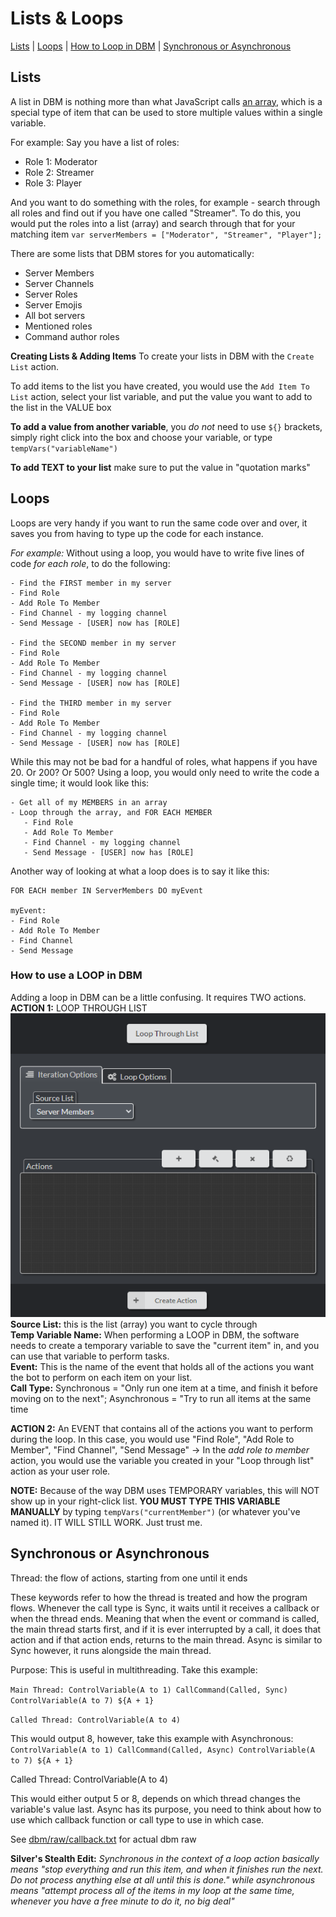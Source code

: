 # Lists & Loops
[Lists](#lists) | [Loops](#loops) | [How to Loop in DBM](#how-to-use-a-loop-in-dbm) | [Synchronous or Asynchronous](#synchronous-or-asynchronous)

## Lists
A list in DBM is nothing more than what JavaScript calls [an array](https://www.w3schools.com/js/js_arrays.asp), which is a special type of item that can be used to store multiple values within a single variable.

For example: Say you have a list of roles:

- Role 1: Moderator
- Role 2: Streamer
- Role 3: Player

And you want to do something with the roles, for example - search through all roles and find out if you have one called "Streamer". To do this,  you would put the roles into a list (array) and search through that for your matching item
`var serverMembers = ["Moderator", "Streamer", "Player"];`

There are some lists that DBM stores for you automatically:

- Server Members
- Server Channels
- Server Roles
- Server Emojis
- All bot servers
- Mentioned roles
- Command author roles

**Creating Lists & Adding Items**
To create your lists in DBM with the `Create List` action.

To add items to the list you have created, you would use the `Add Item To List` action, select your list variable, and put the value you want to add to the list in the VALUE box

**To add a value from another variable**, you *do not* need to use `${}` brackets, simply right click into the box and choose your variable, or type `tempVars("variableName")`

**To add TEXT to your list** make sure to put the value in "quotation marks"

## Loops
Loops are very handy if you want to run the same code over and over, it saves you from having to type up the code for each instance.

*For example:* Without using a loop, you would have to write five lines of code *for each role*, to do the following:
```
- Find the FIRST member in my server
- Find Role
- Add Role To Member
- Find Channel - my logging channel
- Send Message - [USER] now has [ROLE]

- Find the SECOND member in my server
- Find Role
- Add Role To Member
- Find Channel - my logging channel
- Send Message - [USER] now has [ROLE]

- Find the THIRD member in my server
- Find Role
- Add Role To Member
- Find Channel - my logging channel
- Send Message - [USER] now has [ROLE]
```
While this may not be bad for a handful of roles, what happens if you have 20. Or 200? Or 500? Using a loop, you would only need to write the code a single time; it would look like this:
```
- Get all of my MEMBERS in an array
- Loop through the array, and FOR EACH MEMBER
   - Find Role
   - Add Role To Member
   - Find Channel - my logging channel
   - Send Message - [USER] now has [ROLE]
```
Another way of looking at what a loop does is to say it like this:
```
FOR EACH member IN ServerMembers DO myEvent

myEvent:
- Find Role
- Add Role To Member
- Find Channel
- Send Message
```

### How to use a LOOP in DBM
Adding a loop in DBM can be a little confusing. It requires TWO actions.  
**ACTION 1:** LOOP THROUGH LIST  
![](https://raw.githubusercontent.com/Silversunset01/dbm/master/screenshots/loops.PNG)  
**Source List:** this is the list (array) you want to cycle through  
**Temp Variable Name:** When performing a LOOP in DBM, the software needs to create a temporary variable to save the "current item" in, and you can use that variable to perform tasks.  
**Event:** This is the name of the event that holds all of the actions you want the bot to perform on each item on your list.  
**Call Type:** Synchronous = "Only run one item at a time, and finish it before moving on to the next"; Asynchronous = "Try to run all items at the same time  

**ACTION 2:** An EVENT that contains all of the actions you want to perform during the loop. In this case, you would use "Find Role", "Add Role to Member", "Find Channel", "Send Message" -> In the *add role to member* action, you would use the variable you created in your "Loop through list" action as your user role.  

**NOTE:** Because of the way DBM uses TEMPORARY variables, this will NOT show up in your right-click list. **YOU MUST TYPE THIS VARIABLE MANUALLY** by typing `tempVars("currentMember")` (or whatever you've named it). IT WILL STILL WORK. Just trust me.  

## Synchronous or Asynchronous
Thread: the flow of actions, starting from one until it ends  

These keywords refer to how the thread is treated and how the program flows. Whenever the call type is Sync, it waits until it receives a callback or when the thread ends. Meaning that when the event or command is called, the main thread starts first, and if it is ever interrupted by a call, it does that action and if that action ends, returns to the main thread. Async is similar to Sync however, it runs alongside the main thread.  

Purpose: This is useful in multithreading. Take this example:

`Main Thread:
ControlVariable(A to 1)
CallCommand(Called, Sync)
ControlVariable(A to 7)
${A + 1}`

`Called Thread:
ControlVariable(A to 4)`

This would output 8, however, take this example with Asynchronous:
`ControlVariable(A to 1)
CallCommand(Called, Async)
ControlVariable(A to 7)
${A + 1}`

Called Thread:
ControlVariable(A to 4)

This would either output 5 or 8, depends on which thread changes the variable's value last.
Async has its purpose, you need to think about how to use which callback function or call type to use in which case.

See [dbm/raw/callback.txt](https://github.com/ArztVielfrass/dbm/blob/master/raws/callback.txt) for actual dbm raw

**Silver's Stealth Edit:** _Synchronous in the context of a loop action basically means "stop everything and run this item, and when it finishes run the next. Do not process anything else at all until this is done." while asynchronous means "attempt process all of the items in my loop at the same time, whenever you have a free minute to do it, no big deal"_